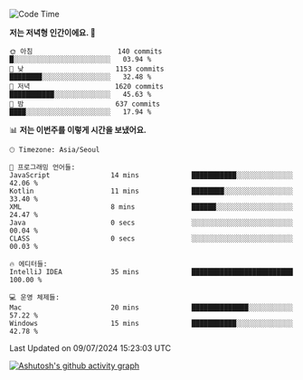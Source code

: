   <!--START_SECTION:waka-->
![Code Time](http://img.shields.io/badge/Code%20Time-417%20hrs%2042%20mins-blue)

**저는 저녁형 인간이에요. 🦉** 

```text
🌞 아침                     140 commits         █░░░░░░░░░░░░░░░░░░░░░░░░   03.94 % 
🌆 낮　                     1153 commits        ████████░░░░░░░░░░░░░░░░░   32.48 % 
🌃 저녁                     1620 commits        ███████████░░░░░░░░░░░░░░   45.63 % 
🌙 밤　                     637 commits         ████░░░░░░░░░░░░░░░░░░░░░   17.94 % 
```


📊 **저는 이번주를 이렇게 시간을 보냈어요.** 

```text
🕑︎ Timezone: Asia/Seoul

💬 프로그래밍 언어들: 
JavaScript               14 mins             ███████████░░░░░░░░░░░░░░   42.06 % 
Kotlin                   11 mins             ████████░░░░░░░░░░░░░░░░░   33.40 % 
XML                      8 mins              ██████░░░░░░░░░░░░░░░░░░░   24.47 % 
Java                     0 secs              ░░░░░░░░░░░░░░░░░░░░░░░░░   00.04 % 
CLASS                    0 secs              ░░░░░░░░░░░░░░░░░░░░░░░░░   00.03 % 

🔥 에디터들: 
IntelliJ IDEA            35 mins             █████████████████████████   100.00 % 

💻 운영 체제들: 
Mac                      20 mins             ██████████████░░░░░░░░░░░   57.22 % 
Windows                  15 mins             ███████████░░░░░░░░░░░░░░   42.78 % 
```


 Last Updated on 09/07/2024 15:23:03 UTC
<!--END_SECTION:waka-->
[![Ashutosh's github activity graph](https://github-readme-activity-graph.vercel.app/graph?username=mindongeon&bg_color=000000&color=c86496&line=c86496&point=c86496&area=true&hide_border=true)](https://github.com/ashutosh00710/github-readme-activity-graph)
